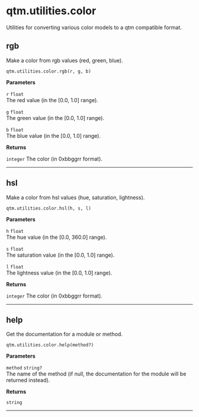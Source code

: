 # qtm.utilities.color

Utilities for converting various color models to a qtm compatible format.

## rgb

Make a color from rgb values (red, green, blue).
```
qtm.utilities.color.rgb(r, g, b)
```

**Parameters**

`r` `float`<br/>
The red value (in the [0.0, 1.0] range).

`g` `float`<br/>
The green value (in the [0.0, 1.0] range).

`b` `float`<br/>
The blue value (in the [0.0, 1.0] range).


**Returns**

`integer` The color (in 0xbbggrr format).

---

## hsl

Make a color from hsl values (hue, saturation, lightness).
```
qtm.utilities.color.hsl(h, s, l)
```

**Parameters**

`h` `float`<br/>
The hue value (in the [0.0, 360.0] range).

`s` `float`<br/>
The saturation value (in the [0.0, 1.0] range).

`l` `float`<br/>
The lightness value (in the [0.0, 1.0] range).


**Returns**

`integer` The color (in 0xbbggrr format).

---

## help

Get the documentation for a module or method.
```
qtm.utilities.color.help(method?)
```

**Parameters**

`method` `string?`<br/>
The name of the method (if null, the documentation for the module will be returned instead).


**Returns**

`string` 

---

